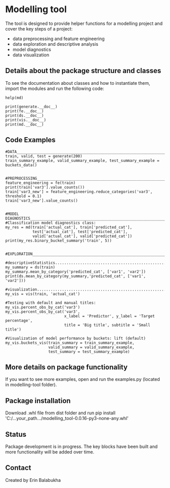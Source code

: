 # Modelling tool

The tool is designed to provide helper functions for a modelling project and cover the key steps of a project:
- data preprocessing and feature engineering
- data exploration and descriptive analysis
- model diagnostics
- data visualization


## Details about the package structure and classes

To see the documentation about classes and how to instantiate them, import the modules and run the following code:

```
help(md)

print(generate.__doc__)
print(fe.__doc__)
print(ds.__doc__)
print(vis.__doc__)
print(md.__doc__)
```

## Code Examples
```
#DATA___________________________________________________________________________
train, valid, test = generate(200)
train_summary_example, valid_summary_example, test_summary_example = buckets_data()


#PREPROCESSING__________________________________________________________________
feature_engineering = fe(train)
print(train['var3'].value_counts())
train['var3_new'] = feature_engineering.reduce_categories('var3', threshold = 0.1)
train['var3_new'].value_counts()


#MODEL DIAGNOSTICS______________________________________________________________
#Classification model diagnostics class:
my_res = md(train['actual_cat'], train['predicted_cat'],
            test['actual_cat'], test['predicted_cat'],
            valid['actual_cat'], valid['predicted_cat'])
print(my_res.binary_bucket_summary('train', 5))


#EXPLORATION____________________________________________________________________

#descriptiveStatistics..........................................................
my_summary = ds(train)
my_summary.mean_by_category('predicted_cat', ['var1', 'var2'])
print(ds.mean_by_category(my_summary,'predicted_cat', ['var1', 'var2']))

#visualization..................................................................
my_vis = vis(train, 'actual_cat')

#Testing with default and manual titles:
my_vis.percent_obs_by_cat('var3')
my_vis.percent_obs_by_cat('var3',
                          x_label = 'Predictor', y_label = 'Target percentage',
                          title = 'Big title', subtitle = 'Small title')

#Visualization of model performance by buckets: lift (default)
my_vis.buckets_vis(train_summary = train_summary_example,
                   valid_summary = valid_summary_example,
                   test_summary = test_summary_example)

```

## More details on package functionality
If you want to see more examples, open and run the examples.py (located in modelling-tool folder).

## Package installation
Download .whl file from dist folder and run pip install 'C:/...your_path.../modelling_tool-0.0.16-py3-none-any.whl'

## Status
Package development is in progress.
The key blocks have been built and more functionality will be added over time.

## Contact
Created by Erin Balabukha
